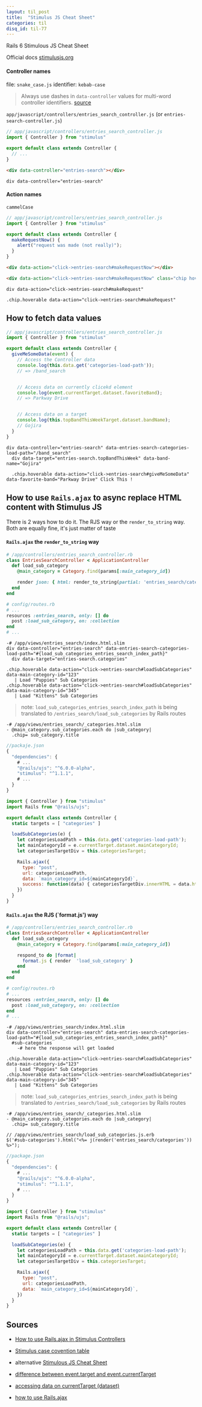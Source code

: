```yaml
---
layout: til_post
title:  "Stimulus JS Cheat Sheet"
categories: til
disq_id: til-77
---
```


Rails 6 Stimulous JS Cheat Sheet

Official docs [stimulusjs.org](https://stimulusjs.org/)


#### Controller names

file: `snake_case.js` identifier: `kebab-case`

> Always use dashes in `data-controller` values for multi-word controller identifiers. [source](https://github.com/stimulusjs/stimulus/blob/1522e4620120594e93cd1e4b0c9e2577ae94c530/INSTALLING.md#using-webpack)

`app/javascript/controllers/entries_search_controller.js` (or `entries-search-controller.js`)


```js
// app/javascript/controllers/entries_search_controller.js
import { Controller } from "stimulus"

export default class extends Controller {
  // ...
}
```

```html
<div data-controller="entries-search"></div>
```

```slim
div data-controller="entries-search"
```

#### Action names

`cammelCase`


```js
// app/javascript/controllers/entries_search_controller.js
import { Controller } from "stimulus"

export default class extends Controller {
  makeRequestNow() {
    alert("request was made (not really)");
  }
}
```


```html
<div data-action="click->entries-search#makeRequestNow"></div>

<div data-action="click->entries-search#makeRequestNow" class="chip hoverable"></div>
```

```slim
div data-action="click->entries-search#makeRequest"

.chip.hoverable data-action="click->entries-search#makeRequest"
```



## How to fetch data values

```js
// app/javascript/controllers/entries_search_controller.js
import { Controller } from "stimulus"

export default class extends Controller {
  giveMeSomeData(event) {
    // Access the Controller data
    console.log(this.data.get('categories-load-path'));
    // => /band_search


    // Access data on currently clicekd element
    console.log(event.currentTarget.dataset.favoriteBand);
    // => Parkway Drive


    // Access data on a target
    console.log(this.topBandThisWeekTarget.dataset.bandName);
    // Gojira
  }
}
```


```slim
div data-controller="entries-search" data-entries-search-categories-load-path="/band_search"
  div data-target="entries-search.topBandThisWeek" data-band-name="Gojira"

  .chip.hoverable data-action="click->entries-search#giveMeSomeData" data-favorite-band="Parkway Drive" Click This !
```


## How to use `Rails.ajax` to async replace HTML content with Stimulus JS

There is 2 ways how to do it. The RJS way or the `render_to_string` way.
Both are equally fine, it's just matter of taste

#### `Rails.ajax` the `render_to_string` way

```ruby
# /app/controllers/entries_search_controller.rb
class EntriesSearchController < ApplicationController
  def load_sub_category
    @main_category = Category.find(params[:main_category_id])

    render json: { html: render_to_string(partial: 'entries_search/categories') }
  end
end
```

```ruby
# config/routes.rb
# ...
resources :entries_search, only: [] do
  post :load_sub_category, on: :collection
end
# ...
```

```slim
-# /app/views/entries_search/index.html.slim
div data-controller="entries-search" data-entries-search-categories-load-path="#{load_sub_categories_entries_search_index_path}"
  div data-target="entries-search.categories"

.chip.hoverable data-action="click->entries-search#loadSubCategories" data-main-category-id="123"
   | Load "Puppies" Sub Categories
.chip.hoverable data-action="click->entries-search#loadSubCategories" data-main-category-id="345"
   | Load "Kittens" Sub Categories
```

> note: `load_sub_categories_entries_search_index_path` is being translated to  `/entries_search/load_sub_categories` by Rails routes

```slim
-# /app/views/entries_search/_categories.html.slim
- @main_category.sub_categories.each do |sub_category|
  .chip= sub_category.title
```

```js
//packaje.json
{
  "dependencies": {
    # ...
    "@rails/ujs": "^6.0.0-alpha",
    "stimulus": "^1.1.1",
    # ...
  }
}

```

```js
import { Controller } from "stimulus"
import Rails from "@rails/ujs";

export default class extends Controller {
  static targets = [ "categories" ]

  loadSubCategories(e) {
    let categoriesLoadPath = this.data.get('categories-load-path');
    let mainCategoryId = e.currentTarget.dataset.mainCategoryId;
    let categoriesTargetDiv = this.categoriesTarget;

    Rails.ajax({
      type: "post",
      url: categoriesLoadPath,
      data: `main_category_id=${mainCategoryId}`,
      success: function(data) { categoriesTargetDiv.innerHTML = data.html; }
    })
  }
}
```



#### `Rails.ajax` the RJS (`format.js') way


```ruby
# /app/controllers/entries_search_controller.rb
class EntriesSearchController < ApplicationController
  def load_sub_category
    @main_category = Category.find(params[:main_category_id])

    respond_to do |format|
      format.js { render  'load_sub_category' }
    end
  end
end
```

```ruby
# config/routes.rb
# ...
resources :entries_search, only: [] do
  post :load_sub_category, on: :collection
end
# ...
```

```slim
-# /app/views/entries_search/index.html.slim
div data-controller="entries-search" data-entries-search-categories-load-path="#{load_sub_categories_entries_search_index_path}"
  #sub-categories
    -# here the response will get loaded

.chip.hoverable data-action="click->entries-search#loadSubCategories" data-main-category-id="123"
   | Load "Puppies" Sub Categories
.chip.hoverable data-action="click->entries-search#loadSubCategories" data-main-category-id="345"
   | Load "Kittens" Sub Categories
```

> note: `load_sub_categories_entries_search_index_path` is being translated to  `/entries_search/load_sub_categories` by Rails routes

```slim
-# /app/views/entries_search/_categories.html.slim
- @main_category.sub_categories.each do |sub_category|
  .chip= sub_category.title
```

```erb
// /app/views/entries_search/load_sub_categories.js.erb
$('#sub-categories').html("<%= j(render('entries_search/categories')) %>");
```

```js
//package.json
{
  "dependencies": {
    # ...
    "@rails/ujs": "^6.0.0-alpha",
    "stimulus": "^1.1.1",
    # ...
  }
}

```

```js
import { Controller } from "stimulus"
import Rails from "@rails/ujs";

export default class extends Controller {
  static targets = [ "categories" ]

  loadSubCategories(e) {
    let categoriesLoadPath = this.data.get('categories-load-path');
    let mainCategoryId = e.currentTarget.dataset.mainCategoryId;
    let categoriesTargetDiv = this.categoriesTarget;

    Rails.ajax({
      type: "post",
      url: categoriesLoadPath,
      data: `main_category_id=${mainCategoryId}`,
    })
  }
}
```





## Sources

* [How to use Rails.ajax in Stimulus Controllers](https://mikerogers.io/2020/01/29/how-to-use-rails-ujs-in-stimulus-controllers.html)
* [Stimulus case covention table](https://github.com/stimulusjs/stimulus/issues/70#issuecomment-359991756)
* alternative [Stimulous JS Cheat Sheet](https://gist.github.com/mrmartineau/a4b7dfc22dc8312f521b42bb3c9a7c1e)
* [difference between event.target and event.currentTarget](https://discourse.stimulusjs.org/t/how-to-get-the-current-element-triggered/440)
* [accessing data on currentTarget (dataset)](https://discourse.stimulusjs.org/t/accessing-data-on-targets/602)

* [how to use Rails.ajax](https://www.rubyguides.com/2019/03/rails-ajax/)
